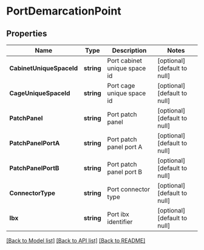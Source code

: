 # PortDemarcationPoint

## Properties
Name | Type | Description | Notes
------------ | ------------- | ------------- | -------------
**CabinetUniqueSpaceId** | **string** | Port cabinet unique space id | [optional] [default to null]
**CageUniqueSpaceId** | **string** | Port cage unique space id | [optional] [default to null]
**PatchPanel** | **string** | Port patch panel | [optional] [default to null]
**PatchPanelPortA** | **string** | Port patch panel port A | [optional] [default to null]
**PatchPanelPortB** | **string** | Port patch panel port B | [optional] [default to null]
**ConnectorType** | **string** | Port connector type | [optional] [default to null]
**Ibx** | **string** | Port ibx identifier | [optional] [default to null]

[[Back to Model list]](../README.md#documentation-for-models) [[Back to API list]](../README.md#documentation-for-api-endpoints) [[Back to README]](../README.md)

